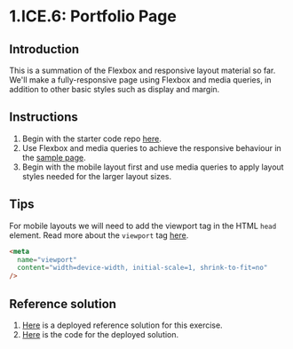 # 1.ICE.6: Portfolio Page

## Introduction

This is a summation of the Flexbox and responsive layout material so far. We'll make a fully-responsive page using Flexbox and media queries, in addition to other basic styles such as display and margin.

## Instructions

1. Begin with the starter code repo [here](https://github.com/rocketacademy/base-css-bootcamp).
2. Use Flexbox and media queries to achieve the responsive behaviour in the [sample page](https://codepen.io/freeCodeCamp/full/zNBOYG).
3. Begin with the mobile layout first and use media queries to apply layout styles needed for the larger layout sizes.

## Tips

For mobile layouts we will need to add the viewport tag in the HTML `head` element. Read more about the `viewport` tag [here](https://developer.mozilla.org/en-US/docs/Web/HTML/Viewport_meta_tag).

```html
<meta
  name="viewport"
  content="width=device-width, initial-scale=1, shrink-to-fit=no"
/>
```

## Reference solution

1. [Here](https://rocketacademy.github.io/base-css-bootcamp/index.html) is a deployed reference solution for this exercise.
2. [Here](https://github.com/rocketacademy/base-css-bootcamp/tree/solution-personal-page) is the code for the deployed solution.
